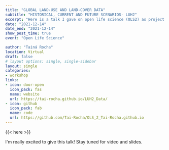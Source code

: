 ```yaml
---
title: "GLOBAL LAND-USE AND LAND-COVER DATA"
subtitle: "HISTORICAL, CURRENT AND FUTURE SCENARIOS- LUH2"
excerpt: "Here is a talk I gave on open life science (OLS2) as project lead participant"
date: "2021-12-14"
date_end: "2021-12-14"
show_post_time: true
event: "Open Life Science"

author: "Tainá Rocha"
location: Virtual
draft: false
# layout options: single, single-sidebar
layout: single
categories:
- workshop
links:
- icon: door-open
  icon_pack: fas
  name: website
  url: https://tai-rocha.github.io/LUH2_Data/
- icon: github
  icon_pack: fab
  name: code
  url: https://github.com/Tai-Rocha/OLS_2_Tai-Rocha.github.io
---
```


{{< here >}}

I'm really excited to give this talk! Stay tuned for video and slides.
